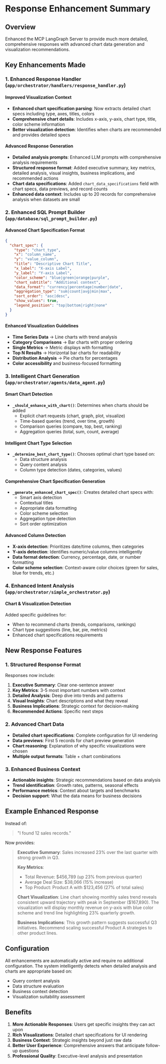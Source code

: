 # Response Enhancement Summary

## Overview
Enhanced the MCP LangGraph Server to provide much more detailed, comprehensive responses with advanced chart data generation and visualization recommendations.

## Key Enhancements Made

### 1. Enhanced Response Handler (`app/orchestrator/handlers/response_handler.py`)

#### Improved Visualization Context
- **Enhanced chart specification parsing**: Now extracts detailed chart specs including type, axes, titles, colors
- **Comprehensive chart details**: Includes x-axis, y-axis, chart type, title, color scheme information
- **Better visualization detection**: Identifies when charts are recommended and provides detailed specs

#### Advanced Response Generation
- **Detailed analysis prompts**: Enhanced LLM prompts with comprehensive analysis requirements
- **Structured response format**: Added executive summary, key metrics, detailed analysis, visual insights, business implications, and recommended actions
- **Chart data specifications**: Added `chart_data_specifications` field with chart specs, data previews, and record counts
- **Enhanced data context**: Includes up to 20 records for comprehensive analysis when datasets are small

### 2. Enhanced SQL Prompt Builder (`app/database/sql_prompt_builder.py`)

#### Advanced Chart Specification Format
```json
{
  "chart_spec": {
    "type": "chart_type", 
    "x": "column_name", 
    "y": "value_column", 
    "title": "Descriptive Chart Title",
    "x_label": "X-axis Label",
    "y_label": "Y-axis Label",
    "color_scheme": "blue|green|orange|purple",
    "chart_subtitle": "Additional context",
    "data_format": "currency|percentage|number|date",
    "aggregation_type": "sum|count|avg|min|max",
    "sort_order": "asc|desc",
    "show_values": true,
    "legend_position": "top|bottom|right|none"
  }
}
```

#### Enhanced Visualization Guidelines
- **Time Series Data** → Line charts with trend analysis
- **Category Comparisons** → Bar charts with proper ordering
- **Single Metrics** → Metric displays with formatting
- **Top N Results** → Horizontal bar charts for readability
- **Distribution Analysis** → Pie charts for percentages
- **Color accessibility** and business-focused formatting

### 3. Intelligent Chart Generation (`app/orchestrator/agents/data_agent.py`)

#### Smart Chart Detection
- **`_should_enhance_with_chart()`**: Determines when charts should be added
  - Explicit chart requests (chart, graph, plot, visualize)
  - Time-based queries (trend, over time, growth)
  - Comparison queries (compare, top, best, ranking)
  - Aggregation queries (total, sum, count, average)

#### Intelligent Chart Type Selection
- **`_determine_best_chart_type()`**: Chooses optimal chart type based on:
  - Data structure analysis
  - Query content analysis
  - Column type detection (dates, categories, values)

#### Comprehensive Chart Specification Generation
- **`_generate_enhanced_chart_spec()`**: Creates detailed chart specs with:
  - Smart axis detection
  - Contextual titles
  - Appropriate data formatting
  - Color scheme selection
  - Aggregation type detection
  - Sort order optimization

#### Advanced Column Detection
- **X-axis detection**: Prioritizes date/time columns, then categories
- **Y-axis detection**: Identifies numeric/value columns intelligently
- **Data format detection**: Currency, percentage, date, or number formatting
- **Color scheme selection**: Context-aware color choices (green for sales, blue for trends, etc.)

### 4. Enhanced Intent Analysis (`app/orchestrator/simple_orchestrator.py`)

#### Chart & Visualization Detection
Added specific guidelines for:
- When to recommend charts (trends, comparisons, rankings)
- Chart type suggestions (line, bar, pie, metrics)
- Enhanced chart specifications requirements

## New Response Features

### 1. Structured Response Format
Responses now include:
1. **Executive Summary**: Clear one-sentence answer
2. **Key Metrics**: 3-5 most important numbers with context
3. **Detailed Analysis**: Deep dive into trends and patterns
4. **Visual Insights**: Chart descriptions and what they reveal
5. **Business Implications**: Strategic context for decision-making
6. **Recommended Actions**: Specific next steps

### 2. Advanced Chart Data
- **Detailed chart specifications**: Complete configuration for UI rendering
- **Data previews**: First 5 records for chart preview generation
- **Chart reasoning**: Explanation of why specific visualizations were chosen
- **Multiple output formats**: Table + chart combinations

### 3. Enhanced Business Context
- **Actionable insights**: Strategic recommendations based on data analysis
- **Trend identification**: Growth rates, patterns, seasonal effects
- **Performance metrics**: Context about targets and benchmarks
- **Decision support**: What the data means for business decisions

## Example Enhanced Response

Instead of:
> "I found 12 sales records."

Now provides:
> **Executive Summary**: Sales increased 23% over the last quarter with strong growth in Q3.
> 
> **Key Metrics**: 
> - Total Revenue: $456,789 (up 23% from previous quarter)
> - Average Deal Size: $38,066 (15% increase)
> - Top Product: Product A with $123,456 (27% of total sales)
> 
> **Chart Visualization**: Line chart showing monthly sales trend reveals consistent upward trajectory with peak in September ($167,890). The visualization will display monthly revenue on y-axis with blue color scheme and trend line highlighting 23% quarterly growth.
> 
> **Business Implications**: This growth pattern suggests successful Q3 initiatives. Recommend scaling successful Product A strategies to other product lines.

## Configuration
All enhancements are automatically active and require no additional configuration. The system intelligently detects when detailed analysis and charts are appropriate based on:
- Query content analysis
- Data structure evaluation  
- Business context detection
- Visualization suitability assessment

## Benefits
1. **More Actionable Responses**: Users get specific insights they can act upon
2. **Rich Visualizations**: Detailed chart specifications for UI rendering
3. **Business Context**: Strategic insights beyond just raw data
4. **Better User Experience**: Comprehensive answers that anticipate follow-up questions
5. **Professional Quality**: Executive-level analysis and presentation

